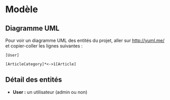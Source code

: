 Modèle
======

Diagramme UML
-------------

Pour voir un diagramme UML des entités du projet, aller sur http://yuml.me/ et copier-coller les lignes suivantes :

``` yuml
[User]

[ArticleCategory]*<->1[Article]
```

Détail des entités
------------------

 * **User :** un utilisateur (admin ou non)
